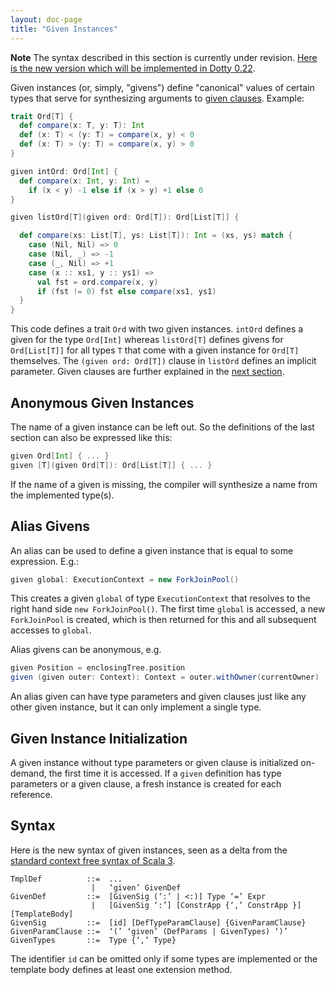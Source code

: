 ```yaml
---
layout: doc-page
title: "Given Instances"
---
```


**Note** The syntax described in this section is currently under revision.
[Here is the new version which will be implemented in Dotty 0.22](./givens.html).

Given instances (or, simply, "givens") define "canonical" values of certain types
that serve for synthesizing arguments to [given clauses](./given-clauses.md). Example:

```scala
trait Ord[T] {
  def compare(x: T, y: T): Int
  def (x: T) < (y: T) = compare(x, y) < 0
  def (x: T) > (y: T) = compare(x, y) > 0
}

given intOrd: Ord[Int] {
  def compare(x: Int, y: Int) =
    if (x < y) -1 else if (x > y) +1 else 0
}

given listOrd[T](given ord: Ord[T]): Ord[List[T]] {

  def compare(xs: List[T], ys: List[T]): Int = (xs, ys) match {
    case (Nil, Nil) => 0
    case (Nil, _) => -1
    case (_, Nil) => +1
    case (x :: xs1, y :: ys1) =>
      val fst = ord.compare(x, y)
      if (fst != 0) fst else compare(xs1, ys1)
  }
}
```
This code defines a trait `Ord` with two given instances. `intOrd` defines
a given for the type `Ord[Int]` whereas `listOrd[T]` defines givens
for `Ord[List[T]]` for all types `T` that come with a given instance for `Ord[T]` themselves.
The `(given ord: Ord[T])` clause in `listOrd` defines an implicit parameter.
Given clauses are further explained in the [next section](./given-clauses.md).

## Anonymous Given Instances

The name of a given instance can be left out. So the definitions
of the last section can also be expressed like this:
```scala
given Ord[Int] { ... }
given [T](given Ord[T]): Ord[List[T]] { ... }
```
If the name of a given is missing, the compiler will synthesize a name from
the implemented type(s).

## Alias Givens

An alias can be used to define a given instance that is equal to some expression. E.g.:
```scala
given global: ExecutionContext = new ForkJoinPool()
```
This creates a given `global` of type `ExecutionContext` that resolves to the right
hand side `new ForkJoinPool()`.
The first time `global` is accessed, a new `ForkJoinPool` is created, which is then
returned for this and all subsequent accesses to `global`.

Alias givens can be anonymous, e.g.
```scala
given Position = enclosingTree.position
given (given outer: Context): Context = outer.withOwner(currentOwner)
```
An alias given can have type parameters and given clauses just like any other given instance, but it can only implement a single type.

## Given Instance Initialization

A given instance without type parameters or given clause is initialized on-demand, the first
time it is accessed.
If a `given` definition has type parameters or a given clause, a fresh instance is created for each reference.

## Syntax

Here is the new syntax of given instances, seen as a delta from the [standard context free syntax of Scala 3](../../internals/syntax.md).
```
TmplDef          ::=  ...
                  |   ‘given’ GivenDef
GivenDef         ::=  [GivenSig (‘:’ | <:)] Type ‘=’ Expr
                  |   [GivenSig ‘:’] [ConstrApp {‘,’ ConstrApp }] [TemplateBody]
GivenSig         ::=  [id] [DefTypeParamClause] {GivenParamClause}
GivenParamClause ::=  ‘(’ ‘given’ (DefParams | GivenTypes) ‘)’
GivenTypes       ::=  Type {‘,’ Type}
```
The identifier `id` can be omitted only if some types are implemented or the template body defines at least one extension method.
